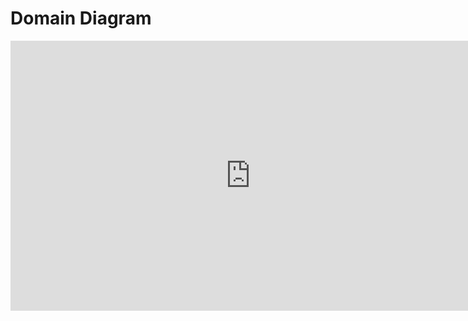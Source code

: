 
# Domain Diagram
<iframe width="768" height="432" src="https://miro.com/app/live-embed/o9J_lnm5NO8=/?moveToViewport=-1470,-1738,3129,3767" frameBorder="0" scrolling="no" allowFullScreen></iframe>